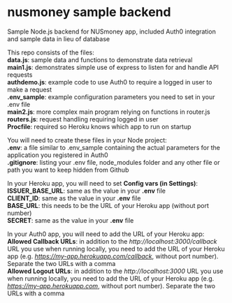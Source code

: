 # nusmoney sample backend
Sample Node.js backend for NUSmoney app, included Auth0 integration and sample data in lieu of database

This repo consists of the files:  
**data.js**: sample data and functions to demonstrate data retrieval  
**main1.js**: demonstrates simple use of express to listen for and handle API requests  
**authdemo.js**: example code to use Auth0 to require a logged in user to make a request  
**.env_sample**: example configuration parameters you need to set in your .env file  
**main2.js**: more complex main program relying on functions in router.js  
**routers.js**: request handling requiring logged in user  
**Procfile**: required so Heroku knows which app to run on startup  
  
You will need to create these files in your Node project:  
**.env**: a file similar to .env_sample containing the actual parameters for the application you registered in Auth0  
**.gitignore**: listing your .env file, node_modules folder and any other file or path you want to keep hidden from Github  
  
In your Heroku app, you will need to set **Config vars (in Settings)**:  
**ISSUER_BASE_URL**: same as the value in your **.env** file  
**CLIENT_ID**: same as the value in your **.env** file  
**BASE_URL**: this needs to be the URL of your Heroku app (without port number)  
**SECRET**: same as the value in your **.env** file  
  
In your Auth0 app, you will need to add the URL of your Heroku app:  
**Allowed Callback URLs**: in addition to the *http://localhost:3000/callback* URL you use when running locally, you need to add the URL of your Heroku app (e.g. *https://my-app.herokuapp.com/callback*, without port number). Separate the two URLs with a comma  
**Allowed Logout URLs**: in addition to the  *http://localhost:3000* URL you use when running locally, you need to add the URL of your Heroku app (e.g. *https://my-app.herokuapp.com*, without port number). Separate the two URLs with a comma  
